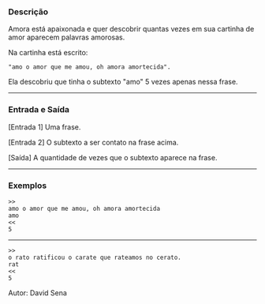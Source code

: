 ### Descrição

Amora está apaixonada e quer descobrir quantas vezes em sua cartinha de amor aparecem palavras amorosas.

Na cartinha está escrito:

    "amo o amor que me amou, oh amora amortecida".

Ela descobriu que tinha o subtexto "amo" 5 vezes apenas nessa frase.

---

### Entrada e Saída

[Entrada 1] Uma frase.

[Entrada 2] O subtexto a ser contato na frase acima.

[Saída] A quantidade de vezes que o subtexto aparece na frase.

---

### Exemplos

	>>
	amo o amor que me amou, oh amora amortecida
	amo
	<<
	5
---
	>>
	o rato ratificou o carate que rateamos no cerato.
	rat
	<<
	5

Autor: David Sena
